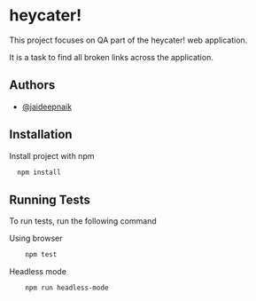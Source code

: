 
# heycater! 

This project focuses on QA part of the heycater! web application.

It is a task to find all broken links across the application.

## Authors

- [@jaideepnaik]("https://github.com/Jaideep741/heycater")


## Installation

Install project with npm

```bash
  npm install
```
## Running Tests

To run tests, run the following command

Using browser

```bash
    npm test
```
Headless mode

```bash
    npm run headless-mode